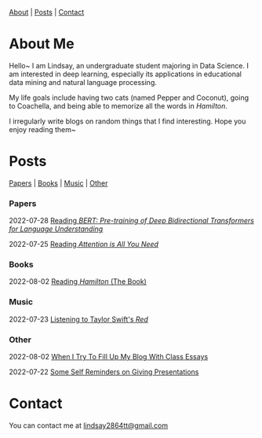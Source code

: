 [About](#about-me) | [Posts](#posts) | [Contact](#contact) 



# About Me

Hello~ I am Lindsay, an undergraduate student majoring in Data Science. I am interested in deep learning, especially its applications in educational data mining and natural language processing.

My life goals include having two cats (named Pepper and Coconut), going to Coachella, and being able to memorize all the words in *Hamilton*.

I irregularly write blogs on random things that I find interesting. Hope you enjoy reading them~



# Posts

[Papers](#papers) | [Books](#books) | [Music](#music) | [Other](#other) 

### Papers <a name="papers"></a>

2022-07-28	[Reading *BERT: Pre-training of Deep Bidirectional Transformers for Language Understanding*](https://lindsay-13.github.io/lindsay/papers/reading-bert)

2022-07-25	[Reading *Attention is All You Need*](https://lindsay-13.github.io/lindsay/papers/reading-attention-is-all-you-need)

### Books <a name="books"></a>

2022-08-02	[Reading *Hamilton* (The Book)](https://lindsay-13.github.io/lindsay/books/reading-hamilton)

### Music <a name="music"></a>

2022-07-23	[Listening to Taylor Swift's *Red*](https://lindsay-13.github.io/lindsay/music/listening-to-taylor-swifts-red)

### Other <a name="other"></a>

2022-08-02	[When I Try To Fill Up My Blog With Class Essays](https://lindsay-13.github.io/lindsay/other/culture)

2022-07-22	[Some Self Reminders on Giving Presentations](https://lindsay-13.github.io/lindsay/other/some-self-reminders-on-giving-presentations)



# Contact

You can contact me at lindsay2864tt@gmail.com
